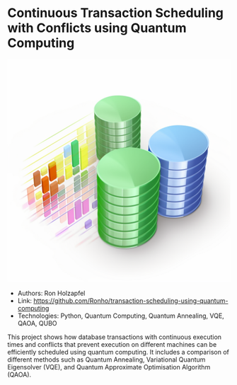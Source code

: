# Continuous Transaction Scheduling with Conflicts using Quantum Computing

![Transaction Scheduling image by midjourney](images/transaction_scheduling.png "Transaction Scheduling")

- Authors: Ron Holzapfel
- Link: https://github.com/Ronho/transaction-scheduling-using-quantum-computing
- Technologies: Python, Quantum Computing, Quantum Annealing, VQE, QAOA, QUBO

This project shows how database transactions with continuous execution times and conflicts that prevent execution on different machines can be efficiently scheduled using quantum computing. It includes a comparison of different methods such as Quantum Annealing, Variational Quantum Eigensolver (VQE), and Quantum Approximate Optimisation Algorithm (QAOA).